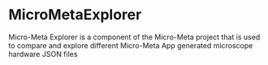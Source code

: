 # MicroMetaExplorer

Micro-Meta Explorer is a component of the Micro-Meta project that is used to compare and explore different Micro-Meta App generated microscope hardware JSON files
